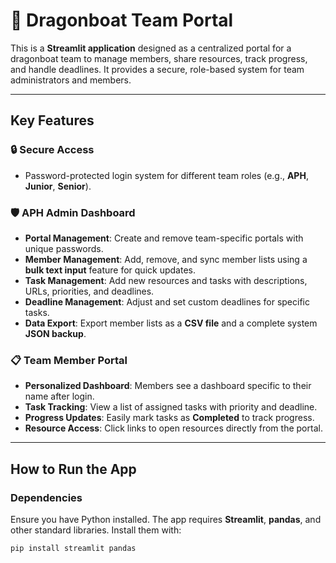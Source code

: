 # 🐉 Dragonboat Team Portal

This is a **Streamlit application** designed as a centralized portal for a dragonboat team to manage members, share resources, track progress, and handle deadlines. It provides a secure, role-based system for team administrators and members.

---

## Key Features

### 🔒 Secure Access
- Password-protected login system for different team roles (e.g., **APH**, **Junior**, **Senior**).

### 🛡️ APH Admin Dashboard
- **Portal Management**: Create and remove team-specific portals with unique passwords.  
- **Member Management**: Add, remove, and sync member lists using a **bulk text input** feature for quick updates.  
- **Task Management**: Add new resources and tasks with descriptions, URLs, priorities, and deadlines.  
- **Deadline Management**: Adjust and set custom deadlines for specific tasks.  
- **Data Export**: Export member lists as a **CSV file** and a complete system **JSON backup**.

### 📋 Team Member Portal
- **Personalized Dashboard**: Members see a dashboard specific to their name after login.  
- **Task Tracking**: View a list of assigned tasks with priority and deadline.  
- **Progress Updates**: Easily mark tasks as **Completed** to track progress.  
- **Resource Access**: Click links to open resources directly from the portal.

---

## How to Run the App

### Dependencies
Ensure you have Python installed. The app requires **Streamlit**, **pandas**, and other standard libraries. Install them with:

```bash
pip install streamlit pandas
